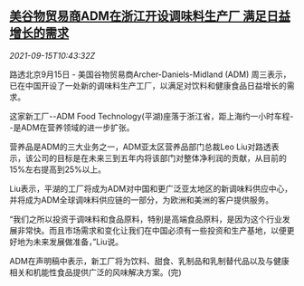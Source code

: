 <!--1631703662000-->
[美谷物贸易商ADM在浙江开设调味料生产厂 满足日益增长的需求](https://cn.reuters.com/article/adm-us-china-plant-0915-idCNKBS2GB11T)
------

<div><i>2021-09-15T10:43:32Z</i></div><p>路透北京9月15日 - 美国谷物贸易商Archer-Daniels-Midland (ADM) 周三表示，已在中国开设了一处新的调味料生产工厂，以满足对饮料和健康食品日益增长的需求。</p><p>这家新工厂--ADM Food Technology(平湖)座落于浙江省，距上海约一小时车程--是ADM在营养领域的进一步扩张。</p><p>营养品是ADM的三大业务之一，ADM亚太区营养品部门总裁Leo Liu对路透表示，该公司的目标是在未来三到五年内将该部门对整体净利润的贡献，从目前的15%左右提高到25%以上。</p><p>Liu表示，平湖的工厂将成为ADM对中国和更广泛亚太地区的新调味料供应中心，并将成为ADM全球调味料供应链的一部分，为欧洲和美洲的客户提供服务。</p><p>“我们之所以投资于调味料和食品原料，特别是高端食品原料，是因为这个行业发展非常快。而且市场需求和变化让我们在中国必须有一些投资和生产基地，以便更好地为未来发展做准备，”Liu说。</p><p>ADM在声明稿中表示，新工厂将为饮料、甜食、乳制品和乳制替代品以及与健康相关和机能性食品提供广泛的风味解决方案。(完)</p>
